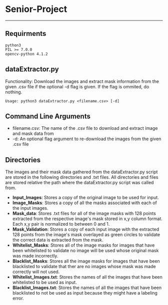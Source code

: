 # Senior-Project
***
## Requirments
```
python3
PIL >= 7.0.0
opencv-python 4.1.2
```

## dataExtractor.py
Functionality: Download the images and extract mask information from the given .csv file if the optional -d flag is given. If the flag is ommited, do nothing.
```
Usage: python3 dataExtractor.py <filename.csv> [-d]
``` 

## Command Line Arguments
* filename.csv: The name of the .csv file to download and extract image and mask data from
* -d: An optional flag argument to re-download the images from the given .csv file

## Directories
The images and their mask data gathered from the dataExtractor.py script are stored in the following directories and .txt files. All directories and files are stored relative the path where the dataExtractor.py script was called from.
* **Input_Images**: Stores a copy of the original image to be used for input.
* **Image_Masks**: Stores a copy of all the masks associated with each of the input images.
* **Mask_data**: Stores .txt files for all of the image masks with 128 points extracted from the respective image's mask stored in x,y column format. Each x,y pair is normalized to between 0 and 1.
* **Mask_Validation**: Stores a copy of each input image with the extracted 128 points from the image's mask overlayed as green circles to validate the correct data is extracted from the mask.
* **Whitelist_Masks**: Stores all of the image masks for images that have been whitelisted to validate no image will be used whose original mask was made incorrectly.
* **Blacklist_Masks**: Stores all the image masks for images that have been blacklisted to validate that ther are no images whose mask was made correctly will not used.
* **Whitelist_Images.txt**: Stores the names of all the images that have been whitelisted to be used as input.
* **Blacklist_Images.txt**: Stores the names of all the images that have been blacklisted to not be used as input because they might have a labeling error.
